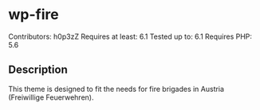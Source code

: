 # wp-fire
Contributors: h0p3zZ
Requires at least: 6.1
Tested up to: 6.1
Requires PHP: 5.6

## Description

This theme is designed to fit the needs for fire brigades in Austria (Freiwillige Feuerwehren).
